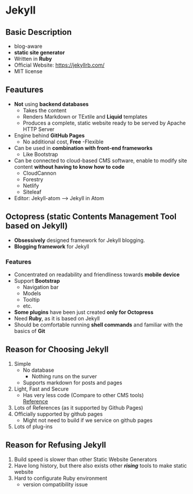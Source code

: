 # Jekyll

## Basic Description
- blog-aware
- **static site generator**
- Written in **Ruby**
- Official Website: https://jekyllrb.com/
- MIT license

## Feautures
- **Not** using **backend databases**
  - Takes the content
  - Renders Markdown or TExtile and **Liquid** templates
  - Produces a complete, static website ready to be served by Apache HTTP Server
- Engine behind **GitHub Pages**
  - No additional cost, **Free**
-Flexible
- Can be used in **combination with front-end frameworks**
  - Like Bootstrap
- Can be connected to cloud-based CMS software, enable to modify site content **without having to know how to code**
  - CloudCannon
  - Forestry
  - Netlify
  - Siteleaf
- Editor: Jekyll-atom --> Jekyll in Atom


## Octopress (static Contents Management Tool based on Jekyll)
- **Obsessively** designed framework for Jekyll blogging.
- **Blogging framework** for Jekyll

### Features
- Concentrated on readability and friendliness towards **mobile device**
- Support **Bootstrap**
  - Navigation bar
  - Models
  - Tooltip
  - etc.
- **Some plugins** have been just created **only for Octopress**
- Need **Ruby**, as it is based on Jekyll
- Should be comfortable running **shell commands** and familiar with the basics of **Git**

## Reason for Choosing Jekyll
1. Simple
   - No database
     - Nothing runs on the surver
   - Supports markdown for posts and pages
2. Light, Fast and Secure
   - Has very less code (Compare to other CMS tools)  
     [Reference](https://blog.webjeda.com/why-jekyll-over-wordpress/#1-jekyll-is-simple)
3. Lots of References (as it supported by Github Pages)
4. Officially supported by github pages
   - Might not need to build if we service on github pages
5. Lots of plug-ins

## Reason for Refusing Jekyll
1. Build speed is slower than other Static Website Generators
2. Have long history, but there also exists other ***rising*** tools to make static website
3. Hard to configurate Ruby environment
   - version compatibility issue
